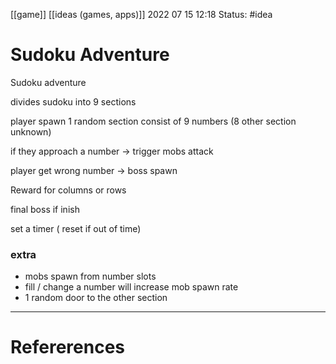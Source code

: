 [[game]] [[ideas (games, apps)]]
2022 07 15 12:18
Status: #idea
# Sudoku Adventure

Sudoku adventure

divides sudoku into 9 sections

player spawn 1 random section consist of 9 numbers (8 other section unknown)

if they approach a number → trigger mobs attack

player get wrong number → boss spawn

Reward for columns or rows

final boss if inish

set a timer ( reset if out of time)


### extra
- mobs spawn from number slots 
- fill / change a number will increase mob spawn rate 
- 1 random door to the other section 




--- 
# Refererences 
